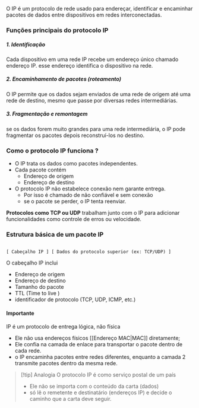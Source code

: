 O IP é um protocolo de rede usado para endereçar, identificar e encaminhar pacotes de dados entre dispositivos em redes interconectadas.

### Funções principais do protocolo IP

##### 1. Identificação
Cada dispositivo em uma rede IP recebe um endereço único chamado endereço IP. esse endereço identifica o dispositivo na rede.

##### 2. Encaminhamento de pacotes (roteamento)
O IP permite que os dados sejam enviados de uma rede de origem até uma rede de destino, mesmo que passe por diversas redes intermediárias.

##### 3. Fragmentação e remontagem
se os dados forem muito grandes para uma rede intermediária, o IP pode fragmentar os pacotes depois reconstruí-los no destino.

### Como o protocolo IP funciona ?
- O IP trata os dados como pacotes independentes.
- Cada pacote contém
	- Endereço de origem
	- Endereço de destino
- O protocolo IP não estabelece conexão nem garante entrega.
	- Por isso é chamado de não confiável e sem conexão
	- se o pacote se perder, o IP tenta reenviar.

**Protocolos como TCP ou UDP** trabalham junto com o IP para adicionar funcionalidades como controle de erros ou velocidade.


### Estrutura básica de um pacote IP
``` simplificado

[ Cabeçalho IP ] [ Dados do protocolo superior (ex: TCP/UDP) ]

```
O cabeçalho IP inclui
 - Endereço de origem
 - Endereço de destino
 - Tamanho do pacote
 - TTL (Time to live )
 - identificador de protocolo (TCP, UDP, ICMP, etc.)

#### Importante
IP é um protocolo de entrega lógica, não física
- Ele não usa endereços físicos [[Endereço MAC|MAC]] diretamente;
- Ele confia na camada de enlace para transportar o pacote dentro de cada rede.
- o IP encaminha pacotes entre redes diferentes, enquanto a camada 2 transmite pacotes dentro da mesma rede.


> [!tip] Analogia
> O protocolo IP é como serviço postal de um país
> - Ele não se importa com o conteúdo da carta (dados)
> - só lê o remetente e destinatário (endereços IP) e decide o caminho que a carta deve seguir.
